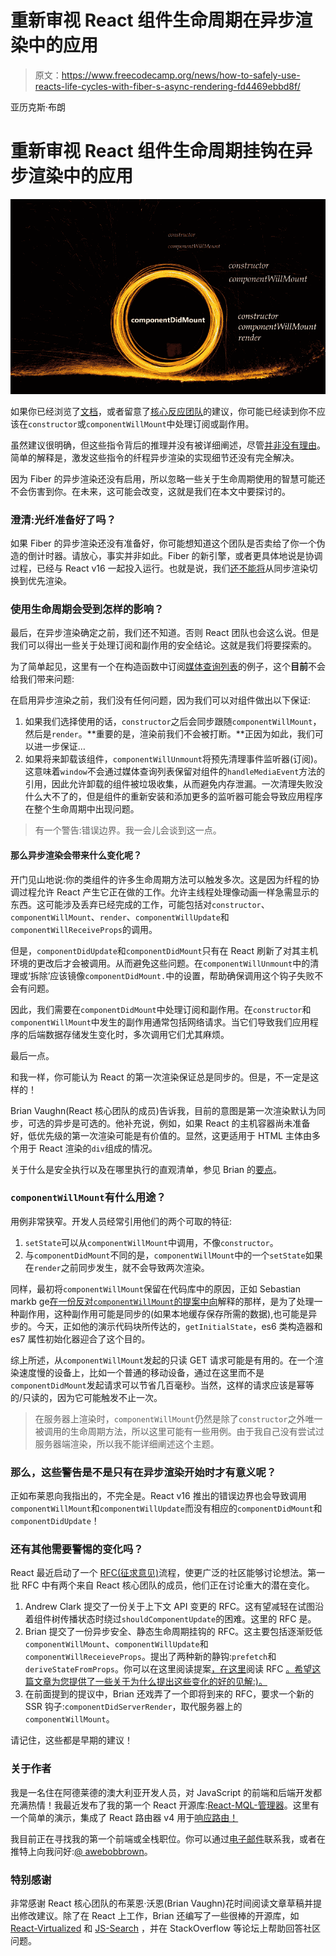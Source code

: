 # 重新审视 React 组件生命周期在异步渲染中的应用

> 原文：<https://www.freecodecamp.org/news/how-to-safely-use-reacts-life-cycles-with-fiber-s-async-rendering-fd4469ebbd8f/>

亚历克斯·布朗

# 重新审视 React 组件生命周期挂钩在异步渲染中的应用

![1*zE7ymidBZ9BffwrT4MbfHw](img/94b4686a17c6bb58584c69c73efc9e5f.png)

如果你已经浏览了[文档](https://reactjs.org/docs/react-component.html#constructor)，或者留意了[核心反应团队](https://twitter.com/dan_abramov/status/790581793397305345?lang=en)的建议，你可能已经读到你不应该在`constructor`或`componentWillMount`中处理订阅或副作用。

虽然建议很明确，但这些指令背后的推理并没有被详细阐述，尽管[并非没有理由](https://github.com/reactjs/reactjs.org/issues/302#issuecomment-345445888)。简单的解释是，激发这些指令的纤程异步渲染的实现细节还没有完全解决。

因为 Fiber 的异步渲染还没有启用，所以忽略一些关于生命周期使用的智慧可能还不会伤害到你。在未来，这可能会改变，这就是我们在本文中要探讨的。

### 澄清:光纤准备好了吗？

如果 Fiber 的异步渲染还没有准备好，你可能想知道这个团队是否卖给了你一个伪造的倒计时器。请放心，事实并非如此。Fiber 的新引擎，或者更具体地说是协调过程，已经与 React v16 一起投入运行。也就是说，我们[还不能将](https://reactjs.org/docs/codebase-overview.html#fiber-reconciler)从同步渲染切换到优先渲染。

### 使用生命周期会受到怎样的影响？

最后，在异步渲染确定之前，我们还不知道。否则 React 团队也会这么说。但是我们可以得出一些关于处理订阅和副作用的安全结论。这就是我们将要探索的。

为了简单起见，这里有一个在构造函数中订阅[媒体查询列表](https://developer.mozilla.org/en-US/docs/Web/API/MediaQueryList)的例子，这个**目前**不会给我们带来问题:

在启用异步渲染之前，我们没有任何问题，因为我们可以对组件做出以下保证:

1.  如果我们选择使用的话，`constructor`之后会同步跟随`componentWillMount`，然后是`render`。**重要的是，渲染前我们不会被打断。**正因为如此，我们可以进一步保证…
2.  如果将来卸载该组件，`componentWillUnmount`将预先清理事件监听器(订阅)。这意味着`window`不会通过媒体查询列表保留对组件的`handleMediaEvent`方法的引用，因此允许卸载的组件被垃圾收集，从而避免内存泄漏。一次清理失败没什么大不了的，但是组件的重新安装和添加更多的监听器可能会导致应用程序在整个生命周期中出现问题。

> 有一个警告:错误边界。我一会儿会谈到这一点。

#### 那么异步渲染会带来什么变化呢？

开门见山地说:你的类组件的许多生命周期方法可以触发多次。这是因为纤程的协调过程允许 React 产生它正在做的工作。允许主线程处理像动画一样急需显示的东西。这可能涉及丢弃已经完成的工作，可能包括对`constructor`、`componentWillMount`、`render`、`componentWillUpdate`和`componentWillReceiveProps`的调用。

但是，`componentDidUpdate`和`componentDidMount`只有在 React 刷新了对其主机环境的更改后才会被调用。从而避免这些问题。在`componentWillUnmount`中的清理或‘拆除’应该镜像`componentDidMount.`中的设置，帮助确保调用这个钩子失败不会有问题。

因此，我们需要在`componentDidMount`中处理订阅和副作用。在`constructor`和`componentWillMount`中发生的副作用通常包括网络请求。当它们导致我们应用程序的后端数据存储发生变化时，多次调用它们尤其麻烦。

最后一点。

和我一样，你可能认为 React 的第一次渲染保证总是同步的。但是，不一定是这样的！

Brian Vaughn(React 核心团队的成员)告诉我，目前的意图是第一次渲染默认为同步，可选的异步是可选的。他补充说，例如，如果 React 的主机容器尚未准备好，低优先级的第一次渲染可能是有价值的。显然，这更适用于 HTML 主体由多个用于 React 渲染的`div`组成的情况。

关于什么是安全执行以及在哪里执行的直观清单，参见 Brian 的[要点](https://gist.github.com/bvaughn/923dffb2cd9504ee440791fade8db5f9)。

### `componentWillMount`有什么用途？

用例非常狭窄。开发人员经常引用他们的两个可取的特征:

1.  `setState`可以从`componentWillMount`中调用，不像`constructor`。
2.  与`componentDidMount`不同的是，`componentWillMount`中的一个`setState`如果在`render`之前同步发生，就不会导致两次渲染。

同样，最初将`componentWillMount`保留在代码库中的原因，正如 Sebastian markb ge[在一份反对`componentWillMount`的提案中向](https://github.com/facebook/react/issues/7671)解释的那样，是为了处理一种副作用，这种副作用可能是同步的(如果本地缓存保存所需的数据),也可能是异步的。今天，正如他的演示代码块所传达的，`getInitialState`，es6 类构造器和 es7 属性初始化器迎合了这个目的。

综上所述，从`componentWillMount`发起的只读 GET 请求可能是有用的。在一个渲染速度慢的设备上，比如一个普通的移动设备，通过在这里而不是`componentDidMount`发起请求可以节省几百毫秒。当然，这样的请求应该是幂等的/只读的，因为它可能触发不止一次。

> 在服务器上渲染时，`componentWillMount`仍然是除了`constructor`之外唯一被调用的生命周期方法，所以这里可能有一些用例。由于我自己没有尝试过服务器端渲染，所以我不能详细阐述这个主题。

### 那么，这些警告是不是只有在异步渲染开始时才有意义呢？

正如布莱恩向我指出的，不完全是。React v16 推出的错误边界也会导致调用`componentWillMount`和`componentWillUpdate`而没有相应的`componentDidMount`和`componentDidUpdate`！

### 还有其他需要警惕的变化吗？

React 最近启动了一个 [RFC(征求意见)](https://reactjs.org/blog/2017/12/07/introducing-the-react-rfc-process.html)流程，使更广泛的社区能够讨论想法。第一批 RFC 中有两个来自 React 核心团队的成员，他们正在讨论重大的潜在变化。

1.  Andrew Clark 提交了一份关于上下文 API 变更的 RFC。这有望减轻在试图沿着组件树传播状态时绕过`shouldComponentUpdate`的困难。这里的 RFC 是。
2.  Brian 提交了一份异步安全、静态生命周期挂钩的 RFC。这主要包括逐渐贬低`componentWillMount`、`componentWillUpdate`和`componentWillReceieveProps`。提出了两种新的静钩:`prefetch`和`deriveStateFromProps`。你可以在这里阅读提案[，在这里](https://github.com/bvaughn/rfcs/blob/static-lifecycle-methods/text/0000-static-lifecycle-methods.md)阅读 RFC [。希望这篇文章为您提供了一些关于为什么提出这些变化的好的见解:)。](https://github.com/reactjs/rfcs/pull/6)
3.  在前面提到的提议中，Brian 还戏弄了一个即将到来的 RFC，要求一个新的 SSR 钩子:`componentDidServerRender`，取代服务器上的`componentWillMount`。

请记住，这些都是早期的建议！

### 关于作者

我是一名住在阿德莱德的澳大利亚开发人员，对 JavaScript 的前端和后端开发都充满热情！我最近发布了我的第一个 React 开源库:[React-MQL-管理器](https://github.com/AWebOfBrown/React-MQL-Manager)。这里有一个简单的演示，集成了 React 路由器 v4 用于[响应路由！](https://codesandbox.io/s/lo3p1wkjz)

我目前正在寻找我的第一个前端或全栈职位。你可以通过[电子邮件](mailto:ajcbrown820@gmail.com)联系我，或者在推特上向我问好:[@ awebobbrown](https://twitter.com/awebofbrown)。

### 特别感谢

非常感谢 React 核心团队的布莱恩·沃恩(Brian Vaughn)花时间阅读文章草稿并提出修改建议。除了在 React 上工作，Brian 还编写了一些很棒的开源库，如 [React-Virtualized](https://github.com/bvaughn/react-virtualized) 和 [JS-Search](https://github.com/bvaughn/js-search) ，并在 StackOverflow 等论坛上帮助回答社区问题。